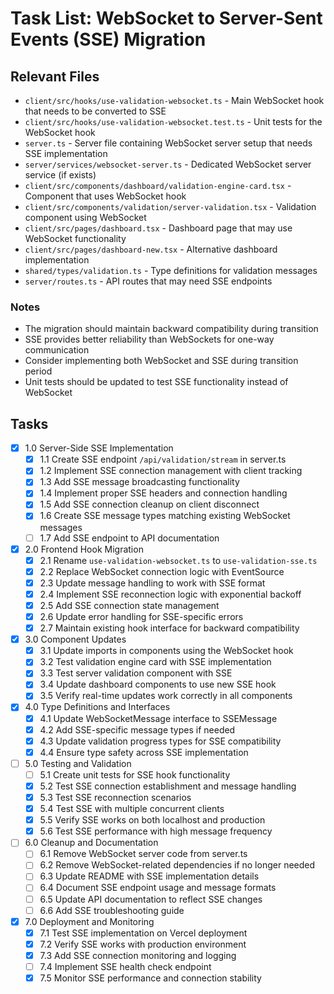 # Task List: WebSocket to Server-Sent Events (SSE) Migration

## Relevant Files

- `client/src/hooks/use-validation-websocket.ts` - Main WebSocket hook that needs to be converted to SSE
- `client/src/hooks/use-validation-websocket.test.ts` - Unit tests for the WebSocket hook
- `server.ts` - Server file containing WebSocket server setup that needs SSE implementation
- `server/services/websocket-server.ts` - Dedicated WebSocket server service (if exists)
- `client/src/components/dashboard/validation-engine-card.tsx` - Component that uses WebSocket hook
- `client/src/components/validation/server-validation.tsx` - Validation component using WebSocket
- `client/src/pages/dashboard.tsx` - Dashboard page that may use WebSocket functionality
- `client/src/pages/dashboard-new.tsx` - Alternative dashboard implementation
- `shared/types/validation.ts` - Type definitions for validation messages
- `server/routes.ts` - API routes that may need SSE endpoints

### Notes

- The migration should maintain backward compatibility during transition
- SSE provides better reliability than WebSockets for one-way communication
- Consider implementing both WebSocket and SSE during transition period
- Unit tests should be updated to test SSE functionality instead of WebSocket

## Tasks

- [x] 1.0 Server-Side SSE Implementation
  - [x] 1.1 Create SSE endpoint `/api/validation/stream` in server.ts
  - [x] 1.2 Implement SSE connection management with client tracking
  - [x] 1.3 Add SSE message broadcasting functionality
  - [x] 1.4 Implement proper SSE headers and connection handling
  - [x] 1.5 Add SSE connection cleanup on client disconnect
  - [x] 1.6 Create SSE message types matching existing WebSocket messages
  - [ ] 1.7 Add SSE endpoint to API documentation

- [x] 2.0 Frontend Hook Migration
  - [x] 2.1 Rename `use-validation-websocket.ts` to `use-validation-sse.ts`
  - [x] 2.2 Replace WebSocket connection logic with EventSource
  - [x] 2.3 Update message handling to work with SSE format
  - [x] 2.4 Implement SSE reconnection logic with exponential backoff
  - [x] 2.5 Add SSE connection state management
  - [x] 2.6 Update error handling for SSE-specific errors
  - [x] 2.7 Maintain existing hook interface for backward compatibility

- [x] 3.0 Component Updates
  - [x] 3.1 Update imports in components using the WebSocket hook
  - [x] 3.2 Test validation engine card with SSE implementation
  - [x] 3.3 Test server validation component with SSE
  - [x] 3.4 Update dashboard components to use new SSE hook
  - [x] 3.5 Verify real-time updates work correctly in all components

- [x] 4.0 Type Definitions and Interfaces
  - [x] 4.1 Update WebSocketMessage interface to SSEMessage
  - [x] 4.2 Add SSE-specific message types if needed
  - [x] 4.3 Update validation progress types for SSE compatibility
  - [x] 4.4 Ensure type safety across SSE implementation

- [ ] 5.0 Testing and Validation
  - [ ] 5.1 Create unit tests for SSE hook functionality
  - [x] 5.2 Test SSE connection establishment and message handling
  - [x] 5.3 Test SSE reconnection scenarios
  - [x] 5.4 Test SSE with multiple concurrent clients
  - [x] 5.5 Verify SSE works on both localhost and production
  - [x] 5.6 Test SSE performance with high message frequency

- [ ] 6.0 Cleanup and Documentation
  - [ ] 6.1 Remove WebSocket server code from server.ts
  - [ ] 6.2 Remove WebSocket-related dependencies if no longer needed
  - [ ] 6.3 Update README with SSE implementation details
  - [ ] 6.4 Document SSE endpoint usage and message formats
  - [ ] 6.5 Update API documentation to reflect SSE changes
  - [ ] 6.6 Add SSE troubleshooting guide

- [x] 7.0 Deployment and Monitoring
  - [x] 7.1 Test SSE implementation on Vercel deployment
  - [x] 7.2 Verify SSE works with production environment
  - [x] 7.3 Add SSE connection monitoring and logging
  - [ ] 7.4 Implement SSE health check endpoint
  - [x] 7.5 Monitor SSE performance and connection stability
